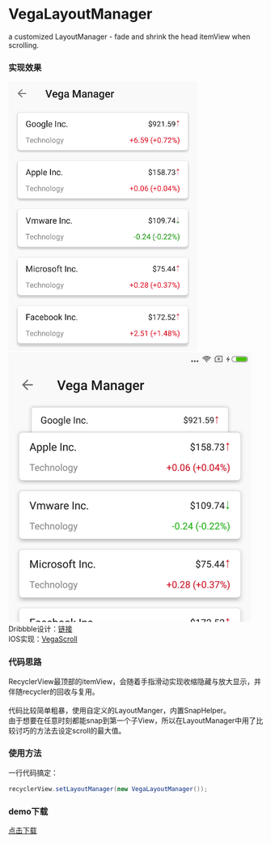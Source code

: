 # VegaLayoutManager
a customized LayoutManager - fade and shrink the head itemView when scrolling.

### 实现效果
<img src="capture.gif" width="373" height="532"/><img style width="2px" /><img src="capture2.png" width="480" height="532"/>
Dribbble设计：[链接](https://dribbble.com/shots/3793079-iPhone-8-iOS-11)<br>
IOS实现：[VegaScroll](https://github.com/AppliKeySolutions/VegaScroll)

### 代码思路
RecyclerView最顶部的itemView，会随着手指滑动实现收缩隐藏与放大显示，并伴随recycler的回收与复用。<br><br>
代码比较简单粗暴，使用自定义的LayoutManger，内置SnapHelper。<br>
由于想要在任意时刻都能snap到第一个子View，所以在LayoutManager中用了比较讨巧的方法去设定scroll的最大值。

### 使用方法
一行代码搞定：
```java
recyclerView.setLayoutManager(new VegaLayoutManager());
```

### demo下载
[点击下载](https://github.com/xmuSistone/VegaLayoutManager/blob/master/app-debug.apk?raw=true)
